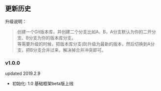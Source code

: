 ## 更新历史

升级说明：  
> 创建一个Git版本库，并创建二个分支比如A、B，A分支默认为你的二开分支、B分支为你的版本库分支。  
> 等需要升级的时候，把版本库分支(B)升级为最新的版本，然后切换到A分支，把B分支合并过来，解决掉合并冲突即可。

### v1.0.0
updated 2019.2.9
 
 - 初始化: 1.0 基础框架beta版上线